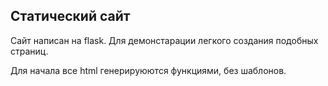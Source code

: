 ## Статический сайт

Сайт написан на flask. Для демонстарации легкого создания подобных страниц.

Для начала все html генерируюются функциями, без шаблонов.

